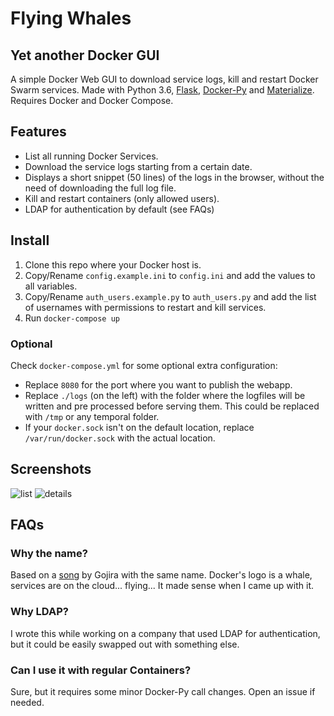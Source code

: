 # Flying Whales

## Yet another Docker GUI

A simple Docker Web GUI to download service logs, kill and restart Docker Swarm services.
Made with Python 3.6, [Flask](http://flask.pocoo.org/), [Docker-Py](https://docker-py.readthedocs.io) and
 [Materialize](http://materializecss.com). Requires Docker and Docker Compose.

## Features

- List all running Docker Services.
- Download the service logs starting from a certain date.
- Displays a short snippet (50 lines) of the logs in the browser, without the need of downloading the full log file.
- Kill and restart containers (only allowed users).
- LDAP for authentication by default (see FAQs)

## Install

1. Clone this repo where your Docker host is.
2. Copy/Rename `config.example.ini` to `config.ini` and add the values to all variables.
3. Copy/Rename `auth_users.example.py` to `auth_users.py` and add the list of usernames with permissions to restart and kill services.
4. Run `docker-compose up`

### Optional

Check `docker-compose.yml` for some optional extra configuration:

- Replace `8080` for the port where you want to publish the webapp.
- Replace `./logs` (on the left) with the folder where the logfiles will be written and pre processed before serving them. This could be replaced with `/tmp` or any temporal folder.
- If your `docker.sock` isn't on the default location, replace `/var/run/docker.sock` with the actual location.

## Screenshots

![list](https://i.imgur.com/G1Kzgnb.png)
![details](https://i.imgur.com/zdtDUf0.png)

## FAQs

### Why the name?

Based on a [song](https://open.spotify.com/track/5OjCsHeByDYEGxMrb1z8KQ) by Gojira with the same name. Docker's logo is a whale, services are on the cloud... flying... It made sense when I came up with it.

### Why LDAP?

I wrote this while working on a company that used LDAP for authentication, but it could be easily swapped out with something else.

### Can I use it with regular Containers?

Sure, but it requires some minor Docker-Py call changes. Open an issue if needed.
